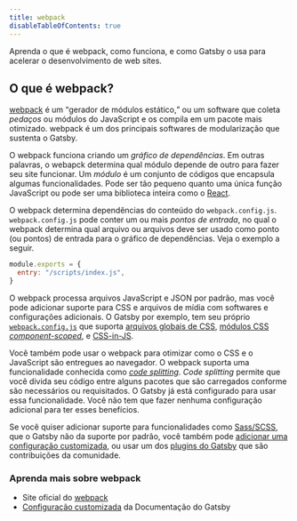 ```yaml
---
title: webpack
disableTableOfContents: true
---
```


Aprenda o que é webpack, como funciona, e como Gatsby o usa para acelerar o desenvolvimento de web sites.

## O que é webpack?

[webpack](/docs/glossary#webpack) é um <q>gerador de módulos estático,</q> ou um software que coleta _pedaços_ ou módulos do JavaScript e os compila em um pacote mais otimizado. webpack é um dos principais softwares de modularização que sustenta o Gatsby.

O webpack funciona criando um _gráfico de dependências_. Em outras palavras, o webapck determina qual módulo depende de outro para fazer seu site funcionar. Um _módulo_ é um conjunto de códigos que encapsula algumas funcionalidades. Pode ser tão pequeno quanto uma única função JavaScript ou pode ser uma biblioteca inteira como o [React](/docs/glossary#react).

O webpack determina dependências do conteúdo do `webpack.config.js`. `webpack.config.js` pode conter um ou mais _pontos de entrada_, no qual o webpack determina qual arquivo ou arquivos deve ser usado como ponto (ou pontos) de entrada para o gráfico de dependências. Veja o exemplo a seguir.

```javascript
module.exports = {
  entry: "/scripts/index.js",
}
```

O webpack processa arquivos JavaScript e JSON por padrão, mas você pode adicionar suporte para CSS e arquivos de mídia com softwares e configurações adicionais. O Gatsby por exemplo, tem seu próprio [`webpack.config.js`](https://github.com/gatsbyjs/gatsby/blob/master/packages/gatsby/src/utils/webpack.config.js) que suporta [arquivos globais de CSS](/docs/global-css/), [módulos CSS _component-scoped_](/docs/css-modules/), e [CSS-in-JS](/docs/css-in-js/).

Você também pode usar o webpack para otimizar como o CSS e o JavaScript são entregues ao navegador. O webpack suporta uma funcionalidade conhecida como [_code splitting_](https://webpack.js.org/guides/code-splitting/). _Code splitting_ permite que você divida seu código entre alguns pacotes que são carregados conforme são necessários ou requisitados. O Gatsby já está configurado para usar essa funcionalidade. Você não tem que fazer nenhuma configuração adicional para ter esses benefícios.

Se você quiser adicionar suporte para funcionalidades como [Sass/SCSS](/docs/sass/), que o Gatsby não da suporte por padrão, você também pode [adicionar uma configuração customizada](/docs/add-custom-webpack-config/), ou usar um dos [plugins do Gatsby](/docs/plugins/) que são contribuições da comunidade.

### Aprenda mais sobre webpack

- Site oficial do [webpack](https://webpack.js.org/)
- [Configuração customizada](/docs/customization/) da Documentação do Gatsby
